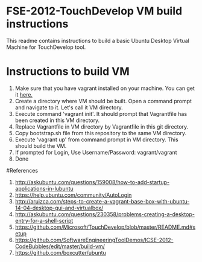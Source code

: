 # FSE-2012-TouchDevelop VM build instructions
This readme contains instructions to build a basic Ubuntu Desktop Virtual Machine for TouchDevelop tool. 

# Instructions to build VM
1. Make sure that you have vagrant installed on your machine. You can get it [here.](https://www.vagrantup.com/downloads.html) <br>
2. Create a directory where VM should be built. Open a command prompt and navigate to it. Let's call it VM directory. <br>
3. Execute command 'vagrant init'. It should prompt that Vagrantfile has been created in this VM directory.<br>
4. Replace Vagrantfile in VM directory by Vagrantfile in this git directory.<br>
5. Copy bootstrap.sh file from this repository to the same VM directory.<br>
6. Execute 'vagrant up' from command prompt in VM directory. This should build the VM.<br>
7. If prompted for Login, Use Username/Password: vagrant/vagrant <br>
8. Done 

#References
1. http://askubuntu.com/questions/159008/how-to-add-startup-applications-in-lubuntu
2. https://help.ubuntu.com/community/AutoLogin
3. http://aruizca.com/steps-to-create-a-vagrant-base-box-with-ubuntu-14-04-desktop-gui-and-virtualbox/
4. http://askubuntu.com/questions/230358/problems-creating-a-desktop-entry-for-a-shell-script
5. https://github.com/Microsoft/TouchDevelop/blob/master/README.md#setup
6. https://github.com/SoftwareEngineeringToolDemos/ICSE-2012-CodeBubbles/edit/master/build-vm/
7. https://github.com/boxcutter/ubuntu
